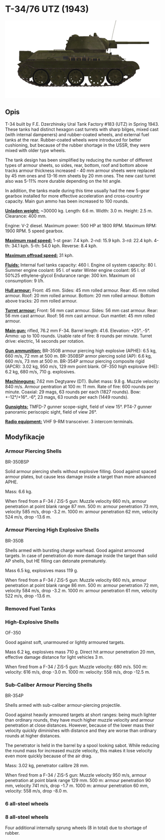 # T-34/76 UTZ (1943)

![_t34-76uvz-43](../images/_t34-76uvz-43.png)

## Opis

T-34 built by F.E. Dzerzhinsky Ural Tank Factory #183 (UTZ) in Spring 1943. These tanks had distinct hexagon cast turrets with sharp bilges, mixed cast (with internal dampeners) and rubber-coated wheels, and external fuel tanks at the rear. Rubber-coated wheels were introduced for better cushioning, but because of the rubber shortage in the USSR, they were mixed with older type wheels.

The tank design has been simplified by reducing the number of different types of armour sheets, so sides, rear, bottom, roof and bottom above tracks armour thickness increased - 40 mm armour sheets were replaced by 45 mm ones and 13-16 mm sheets by 20 mm ones. The new cast turret also was 5-11% more durable depending on the hit angle.

In addition, the tanks made during this time usually had the new 5-gear gearbox installed for more effective acceleration and cross-country capacity. Main gun ammo has been increased to 100 rounds.

<b><u>Unladen weight:</u></b> ~30000 kg.
Length: 6.6 m.
Width: 3.0 m.
Height: 2.5 m.
Clearance: 400 mm.

Engine: V-2 diesel.
Maximum power: 500 HP at 1800 RPM.
Maximum RPM: 1900 RPM.
5 speed gearbox.

<b><u>Maximum road speed:</u></b>
1-st gear: 7.4 kph.
2-nd: 15.9 kph.
3-rd: 22.4 kph.
4-th: 34.1 kph.
5-th: 54.0 kph.
Reverse: 8.4 kph.

<b><u>Maximum offroad speed:</u></b> 31 kph.

<b><u>Fluids:</u></b>
Internal fuel tanks capacity: 460 l.
Engine oil system capacity: 80 l.
Summer engine coolant: 95 l. of water
Winter engine coolant: 95 l. of 50%25 ethylene-glycol
Endurance range: 300 km.
Maximum oil consumption: 9 l/h.

<b><u>Hull armour:</u></b>
Front: 45 mm.
Sides: 45 mm rolled armour.
Rear: 45 mm rolled armour.
Roof: 20 mm rolled armour.
Bottom: 20 mm rolled armour.
Bottom above tracks: 20 mm rolled armour.

<b><u>Turret armour:</u></b>
Front: 56 mm cast armour.
Sides: 56 mm cast armour.
Rear: 56 mm cast armour.
Roof: 56 mm cast armour.
Gun mantlet: 45 mm rolled armour.

<b><u>Main gun:</u></b> rifled, 76.2 mm F-34.
Barrel length: 41.6.
Elevation: +25°..-5°.
Ammo: up to 100 rounds.
Usable rate of fire: 8 rounds per minute.
Turret drive: electric, 14 seconds per rotation.

<b><u>Gun ammunition:</u></b>
BR-350B armour piercing high explosive (APHE): 6.5 kg, 660 m/s, 72 mm at 500 m.
BR-350BSP armor piercing solid (AP): 6.6 kg, 660 m/s, 73 mm at 500 m.
BR-354P armour piercing composite rigid (APCR): 3.02 kg, 950 m/s, 129 mm point blank.
OF-350 high explosive (HE): 6.2 kg, 680 m/s, 710 g. explosives.

<b><u>Machineguns:</u></b> 7.62 mm Degtyarev (DT).
Bullet mass: 9.8 g.
Muzzle velocity: 840 m/s.
Armour pentration at 100 m: 11 mm.
Rate of fire: 600 rounds per minute.
Coaxial: 29 mags, 63 rounds per each (1827 rounds).
Bow: +-12°/+16°..-6°, 23 mags, 63 rounds per each (1449 rounds).

<b><u>Gunsights:</u></b>
TMFD-7 gunner scope-sight, field of view 15°.
PT4-7 gunner panoramic periscopic sight, field of view 26°.

<b><u>Radio equipment:</u></b>
VHF 9-RM transceiver.
3 intercom terminals.


## Modyfikacje


### Armour Piercing Shells

BR-350BSP

Solid armour piercing shells without explosive filling.
Good against spaced armour plates, but cause less damage inside a target than more advanced APHE.

Mass: 6.6 kg.

When fired from a F-34 / ZiS-5 gun:
Muzzle velocity 660 m/s, armour penetration at point blank range 87 mm.
500 m: armour penetration 73 mm, velocity 585 m/s, drop -3.2 m.
1000 m: armour penetration 62 mm, velocity 524 m/s, drop -13.6 m.


### Armour Piercing High Explosive Shells

BR-350B

Shells armed with bursting charge warhead.
Good against armoured targets. In case of penetration do more damage inside the target than solid AP shells, but HE filling can detonate prematurely.

Mass 6.5 kg, explosives mass 119 g.

When fired from a F-34 / ZiS-5 gun:
Muzzle velocity 660 m/s, armour penetration at point blank range 86 mm.
500 m: armour penetration 72 mm, velocity 584 m/s, drop -3.2 m.
1000 m: armour penetration 61 mm, velocity 522 m/s, drop -13.6 m.


### Removed Fuel Tanks


### High-Explosive Shells

OF-350

Good against soft, unarmoured or lightly armoured targets.

Mass 6.2 kg, explosives mass 710 g.
Direct hit armour penetration 20 mm, effective damage distance for light vehicles 3 m.

When fired from a F-34 / ZiS-5 gun:
Muzzle velocity: 680 m/s.
500 m: velocity: 616 m/s, drop -3.0 m.
1000 m: velocity: 558 m/s, drop -12.5 m.


### Sub-Caliber Armour Piercing Shells

BR-354P

Shells armed with sub-caliber armour-piercing projectile.

Good against heavily armoured targets at short ranges: being much lighter than ordinary rounds, they have much higher muzzle velocity and armour penetration at close distances. However, because of the lower mass their velocity quickly diminishes with distance and they are worse than ordinary rounds at higher distances.

The penetrator is held in the barrel by a spool looking sabot. While reducing the round mass for increased muzzle velocity, this makes it lose velocity even more quickly because of the air drag.

Mass: 3.02 kg, penetrator calibre 28 mm.

When fired from a F-34 / ZiS-5 gun:
Muzzle velocity 950 m/s, armour penetration at point blank range 129 mm.
500 m: armour penetration 90 mm, velocity 741 m/s, drop -1.7 m.
1000 m: armour penetration 60 mm, velocity: 558 m/s, drop -8.0 m.


### 6 all-steel wheels


### 8 all-steel wheels

Four additional internally sprung wheels (8 in total) due to shortage of rubber.